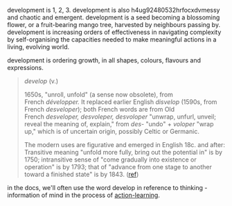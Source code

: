 development is 1, 2, 3. development is also h4ug92480532hrfocxdvmessy and chaotic and emergent. development is a seed becoming a blossoming flower, or a fruit-bearing mango tree, harvested by neighbours passing by. development is increasing orders of effectiveness in navigating complexity by self-organising the capacities needed to make meaningful actions in a living, evolving world. 

development is ordering growth, in all shapes, colours, flavours and expressions. 

> *develop* (v.)
> 
> 1650s, "unroll, unfold" (a sense now obsolete), from French _développer._ It replaced earlier English _disvelop_ (1590s, from French _desveloper_); both French words are from Old French _desveloper, desvoleper, desvoloper_ "unwrap, unfurl, unveil; reveal the meaning of, explain," from _des-_ "undo" + _voloper_ "wrap up," which is of uncertain origin, possibly Celtic or Germanic.
> 
> The modern uses are figurative and emerged in English 18c. and after: Transitive meaning "unfold more fully, bring out the potential in" is by 1750; intransitive sense of "come gradually into existence or operation" is by 1793; that of "advance from one stage to another toward a finished state" is by 1843. ([ref](https://www.etymonline.com/word/develop))

in the docs, we'll often use the word develop in reference to thinking - information of mind in the process of [action-learning](/patterns/action-learning.md). 